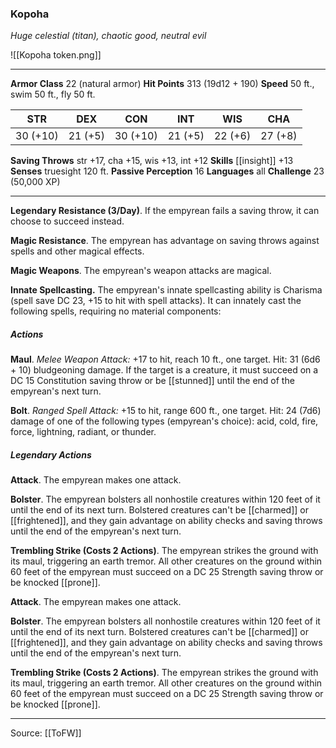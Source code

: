 ### Kopoha
_Huge celestial (titan), chaotic good, neutral evil_

![[Kopoha token.png]]


---

**Armor Class** 22 (natural armor)
**Hit Points** 313 (19d12 + 190)
**Speed** 50 ft., swim 50 ft., fly 50 ft.

| STR     | DEX     | CON     | INT     | WIS     | CHA     |
|---------|---------|---------|---------|---------|---------|
| 30 (+10) | 21 (+5) | 30 (+10) | 21 (+5) | 22 (+6) | 27 (+8) |

**Saving Throws** str +17, cha +15, wis +13, int +12
**Skills** [[insight]] +13
**Senses** truesight 120 ft.
**Passive Perception** 16
**Languages** all
**Challenge** 23 (50,000 XP)

---

**Legendary Resistance (3/Day)**. If the empyrean fails a saving throw, it can choose to succeed instead.

**Magic Resistance**. The empyrean has advantage on saving throws against spells and other magical effects.

**Magic Weapons**. The empyrean's weapon attacks are magical.

**Innate Spellcasting.** The empyrean's innate spellcasting ability is Charisma (spell save DC 23, +15 to hit with spell attacks). It can innately cast the following spells, requiring no material components:

##### Actions
**Maul**. _Melee Weapon Attack:_ +17 to hit, reach 10 ft., one target. Hit: 31 (6d6 + 10) bludgeoning damage. If the target is a creature, it must succeed on a DC 15 Constitution saving throw or be [[stunned]] until the end of the empyrean's next turn.

**Bolt**. _Ranged Spell Attack:_ +15 to hit, range 600 ft., one target. Hit: 24 (7d6) damage of one of the following types (empyrean's choice): acid, cold, fire, force, lightning, radiant, or thunder.

##### Legendary Actions
**Attack**. The empyrean makes one attack.

**Bolster**. The empyrean bolsters all nonhostile creatures within 120 feet of it until the end of its next turn. Bolstered creatures can't be [[charmed]] or [[frightened]], and they gain advantage on ability checks and saving throws until the end of the empyrean's next turn.

**Trembling Strike (Costs 2 Actions)**. The empyrean strikes the ground with its maul, triggering an earth tremor. All other creatures on the ground within 60 feet of the empyrean must succeed on a DC 25 Strength saving throw or be knocked [[prone]].

**Attack**. The empyrean makes one attack.

**Bolster**. The empyrean bolsters all nonhostile creatures within 120 feet of it until the end of its next turn. Bolstered creatures can't be [[charmed]] or [[frightened]], and they gain advantage on ability checks and saving throws until the end of the empyrean's next turn.

**Trembling Strike (Costs 2 Actions)**. The empyrean strikes the ground with its maul, triggering an earth tremor. All other creatures on the ground within 60 feet of the empyrean must succeed on a DC 25 Strength saving throw or be knocked [[prone]].


---

Source: [[ToFW]]